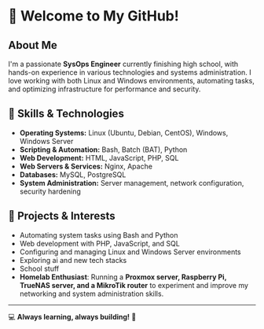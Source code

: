 # 👋 Welcome to My GitHub!

## About Me
I'm a passionate **SysOps Engineer** currently finishing high school, with hands-on experience in various technologies and systems administration. I love working with both Linux and Windows environments, automating tasks, and optimizing infrastructure for performance and security.

## 🔧 Skills & Technologies
- **Operating Systems:** Linux (Ubuntu, Debian, CentOS), Windows, Windows Server
- **Scripting & Automation:** Bash, Batch (BAT), Python
- **Web Development:** HTML, JavaScript, PHP, SQL
- **Web Servers & Services:** Nginx, Apache
- **Databases:** MySQL, PostgreSQL
- **System Administration:** Server management, network configuration, security hardening

## 🚀 Projects & Interests
- Automating system tasks using Bash and Python
- Web development with PHP, JavaScript, and SQL
- Configuring and managing Linux and Windows Server environments
- Exploring ai and new tech stacks
- School stuff
- **Homelab Enthusiast**: Running a **Proxmox server, Raspberry Pi, TrueNAS server, and a MikroTik router** to experiment and improve my networking and system administration skills.

---
💻 **Always learning, always building!** 🚀
